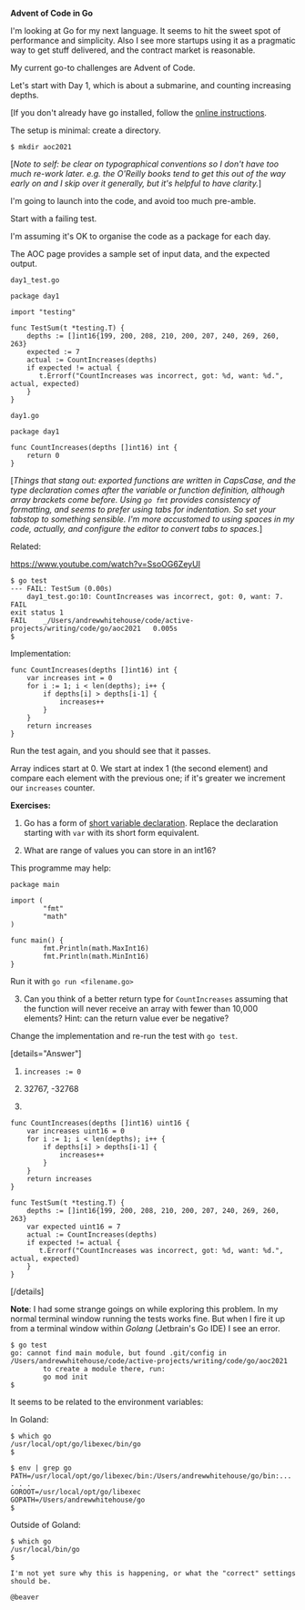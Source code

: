 **Advent of Code in Go**

I'm looking at Go for my next language. It seems to hit the sweet spot of performance and simplicity. Also I see more startups using it as a pragmatic way to get stuff delivered, and the contract market is reasonable.

My current go-to challenges are Advent of Code.

Let's start with Day 1, which is about a submarine, and counting increasing depths.

[If you don't already have go installed, follow the [online instructions](https://go.dev/doc/install). 

The setup is minimal: create a directory.

`$ mkdir aoc2021`

[_Note to self: be clear on typographical conventions so I don't have too much re-work later. e.g. the O'Reilly books tend to get this out of the way early on and I skip over it generally, but it's helpful to have clarity._]

I'm going to launch into the code, and avoid too much pre-amble.

Start with a failing test.

I'm assuming it's OK to organise the code as a package for each day.

The AOC page provides a sample set of input data, and the expected output. 

`day1_test.go`

```
package day1
  
import "testing"

func TestSum(t *testing.T) {
    depths := []int16{199, 200, 208, 210, 200, 207, 240, 269, 260, 263}
    expected := 7
    actual := CountIncreases(depths)
    if expected != actual {
       t.Errorf("CountIncreases was incorrect, got: %d, want: %d.", actual, expected)
    }
}
```

`day1.go`

```
package day1
  
func CountIncreases(depths []int16) int {
    return 0
}
```

[_Things that stang out: exported functions are written in _CapsCase_, and the type declaration comes after the variable or function definition, although array brackets come before. Using `go fmt` provides consistency of formatting, and seems to prefer using tabs for indentation. So set your tabstop to something sensible. I'm more accustomed to using spaces in my code, actually, and configure the editor to convert tabs to spaces._]

Related:

https://www.youtube.com/watch?v=SsoOG6ZeyUI

```
$ go test
--- FAIL: TestSum (0.00s)
    day1_test.go:10: CountIncreases was incorrect, got: 0, want: 7.
FAIL
exit status 1
FAIL	_/Users/andrewwhitehouse/code/active-projects/writing/code/go/aoc2021	0.005s
$
```

Implementation:

```
func CountIncreases(depths []int16) int {
    var increases int = 0
    for i := 1; i < len(depths); i++ {
        if depths[i] > depths[i-1] {
            increases++
        }
    }
    return increases
}
```

Run the test again, and you should see that it passes.

Array indices start at 0. We start at index 1 (the second element) and compare each element with the previous one; if it's greater we increment our `increases` counter.

**Exercises:**

1. Go has a form of [short variable declaration](https://go.dev/ref/spec#Short_variable_declarations). Replace the declaration starting with `var` with its short form equivalent.

2. What are range of values you can store in an int16?

This programme may help:

```
package main
  
import (
        "fmt"
        "math"
)

func main() {
        fmt.Println(math.MaxInt16)
        fmt.Println(math.MinInt16)
}
```

Run it with `go run <filename.go>`

3. Can you think of a better return type for `CountIncreases` assuming that the function will never receive an array with fewer than 10,000 elements? Hint: can the return value ever be negative? 

Change the implementation and re-run the test with `go test`.

[details="Answer"]

1. `increases := 0`

2. 32767, -32768

3.

```
func CountIncreases(depths []int16) uint16 {
    var increases uint16 = 0
    for i := 1; i < len(depths); i++ {
        if depths[i] > depths[i-1] {
            increases++
        }
    }
    return increases
}
```

```
func TestSum(t *testing.T) {
    depths := []int16{199, 200, 208, 210, 200, 207, 240, 269, 260, 263}
    var expected uint16 = 7
    actual := CountIncreases(depths)
    if expected != actual {
       t.Errorf("CountIncreases was incorrect, got: %d, want: %d.", actual, expected)
    }
}
```

[/details]

**Note**: I had some strange goings on while exploring this problem. In my normal terminal window running the tests works fine. But when I fire it up from a terminal window within *Golang* (Jetbrain's Go IDE) I see an error.

```
$ go test
go: cannot find main module, but found .git/config in /Users/andrewwhitehouse/code/active-projects/writing/code/go/aoc2021
        to create a module there, run:
        go mod init
$
```

It seems to be related to the environment variables:

In Goland:

```
$ which go
/usr/local/opt/go/libexec/bin/go
$ 
```

```
$ env | grep go
PATH=/usr/local/opt/go/libexec/bin:/Users/andrewwhitehouse/go/bin:...
. . .
GOROOT=/usr/local/opt/go/libexec
GOPATH=/Users/andrewwhitehouse/go
$ 
```

Outside of Goland:

```
$ which go
/usr/local/bin/go
$

I'm not yet sure why this is happening, or what the "correct" settings should be.

@beaver